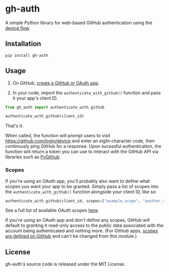 # gh-auth

A simple Python library for web-based GitHub authentication using the [device flow](https://docs.github.com/en/free-pro-team@latest/developers/apps/authorizing-oauth-apps#device-flow).

## Installation
```
pip install gh-auth
```

## Usage

1. On GitHub, [create a GitHub or OAuth app](https://github.com/settings/apps).

2. In your code, import the `authenticate_with_github()` function and pass it your app's client ID.

```python
from gh_auth import authenticate_with_github

authenticate_with_github(client_id)
```
That's it.

When called, the function will prompt users to visit https://github.com/login/device and enter an eight-character code, 
then continously ping GitHub for a response. Upon sucessful authentication, the function will return a token you can use
to interact with the GitHub API via libraries such as [PyGithub](https://github.com/PyGithub/PyGithub).

### Scopes

If you're using an OAuth app, you'll probably also want to define what scopes you want your app to be granted. Simply pass
a list of scopes into the ``authenticate_with_github()`` function alongside your client ID, like so:

```python
authenticate_with_github(client_id, scopes=["example_scope", "another_scope"])
```
See a full list of available OAuth scopes [here](https://docs.github.com/en/free-pro-team@latest/developers/apps/scopes-for-oauth-apps).

If you're using an OAuth app and don't define any scopes, GitHub will default to granting it read-only access to the
public data associated with the account being authenticated and nothing more. (For GitHub apps, [scopes are defined
on GitHub](https://docs.github.com/en/free-pro-team@latest/developers/apps/editing-a-github-apps-permissions) 
and can't be changed from this module.)

## License

gh-auth's source code is released under the MIT License.
